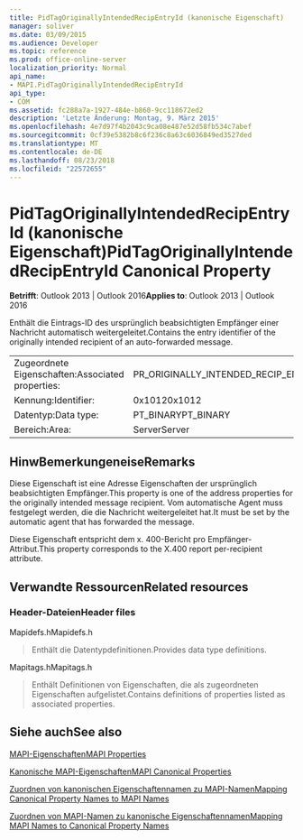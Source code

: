 ```yaml
---
title: PidTagOriginallyIntendedRecipEntryId (kanonische Eigenschaft)
manager: soliver
ms.date: 03/09/2015
ms.audience: Developer
ms.topic: reference
ms.prod: office-online-server
localization_priority: Normal
api_name:
- MAPI.PidTagOriginallyIntendedRecipEntryId
api_type:
- COM
ms.assetid: fc288a7a-1927-484e-b860-9cc118672ed2
description: 'Letzte Änderung: Montag, 9. März 2015'
ms.openlocfilehash: 4e7d97f4b2043c9ca08e487e52d58fb534c7abef
ms.sourcegitcommit: 0cf39e5382b8c6f236c8a63c6036849ed3527ded
ms.translationtype: MT
ms.contentlocale: de-DE
ms.lasthandoff: 08/23/2018
ms.locfileid: "22572655"
---
```

# <a name="pidtagoriginallyintendedrecipentryid-canonical-property"></a><span data-ttu-id="16a63-103">PidTagOriginallyIntendedRecipEntryId (kanonische Eigenschaft)</span><span class="sxs-lookup"><span data-stu-id="16a63-103">PidTagOriginallyIntendedRecipEntryId Canonical Property</span></span>

  
  
<span data-ttu-id="16a63-104">**Betrifft**: Outlook 2013 | Outlook 2016</span><span class="sxs-lookup"><span data-stu-id="16a63-104">**Applies to**: Outlook 2013 | Outlook 2016</span></span> 
  
<span data-ttu-id="16a63-105">Enthält die Eintrags-ID des ursprünglich beabsichtigten Empfänger einer Nachricht automatisch weitergeleitet.</span><span class="sxs-lookup"><span data-stu-id="16a63-105">Contains the entry identifier of the originally intended recipient of an auto-forwarded message.</span></span>
  
|||
|:-----|:-----|
|<span data-ttu-id="16a63-106">Zugeordnete Eigenschaften:</span><span class="sxs-lookup"><span data-stu-id="16a63-106">Associated properties:</span></span>  <br/> |<span data-ttu-id="16a63-107">PR_ORIGINALLY_INTENDED_RECIP_ENTRYID</span><span class="sxs-lookup"><span data-stu-id="16a63-107">PR_ORIGINALLY_INTENDED_RECIP_ENTRYID</span></span>  <br/> |
|<span data-ttu-id="16a63-108">Kennung:</span><span class="sxs-lookup"><span data-stu-id="16a63-108">Identifier:</span></span>  <br/> |<span data-ttu-id="16a63-109">0x1012</span><span class="sxs-lookup"><span data-stu-id="16a63-109">0x1012</span></span>  <br/> |
|<span data-ttu-id="16a63-110">Datentyp:</span><span class="sxs-lookup"><span data-stu-id="16a63-110">Data type:</span></span>  <br/> |<span data-ttu-id="16a63-111">PT_BINARY</span><span class="sxs-lookup"><span data-stu-id="16a63-111">PT_BINARY</span></span>  <br/> |
|<span data-ttu-id="16a63-112">Bereich:</span><span class="sxs-lookup"><span data-stu-id="16a63-112">Area:</span></span>  <br/> |<span data-ttu-id="16a63-113">Server</span><span class="sxs-lookup"><span data-stu-id="16a63-113">Server</span></span>  <br/> |
   
## <a name="remarks"></a><span data-ttu-id="16a63-114">HinwBemerkungeneise</span><span class="sxs-lookup"><span data-stu-id="16a63-114">Remarks</span></span>

<span data-ttu-id="16a63-115">Diese Eigenschaft ist eine Adresse Eigenschaften der ursprünglich beabsichtigten Empfänger.</span><span class="sxs-lookup"><span data-stu-id="16a63-115">This property is one of the address properties for the originally intended message recipient.</span></span> <span data-ttu-id="16a63-116">Vom automatische Agent muss festgelegt werden, die die Nachricht weitergeleitet hat.</span><span class="sxs-lookup"><span data-stu-id="16a63-116">It must be set by the automatic agent that has forwarded the message.</span></span>
  
<span data-ttu-id="16a63-117">Diese Eigenschaft entspricht dem x. 400-Bericht pro Empfänger-Attribut.</span><span class="sxs-lookup"><span data-stu-id="16a63-117">This property corresponds to the X.400 report per-recipient attribute.</span></span>
  
## <a name="related-resources"></a><span data-ttu-id="16a63-118">Verwandte Ressourcen</span><span class="sxs-lookup"><span data-stu-id="16a63-118">Related resources</span></span>

### <a name="header-files"></a><span data-ttu-id="16a63-119">Header-Dateien</span><span class="sxs-lookup"><span data-stu-id="16a63-119">Header files</span></span>

<span data-ttu-id="16a63-120">Mapidefs.h</span><span class="sxs-lookup"><span data-stu-id="16a63-120">Mapidefs.h</span></span>
  
> <span data-ttu-id="16a63-121">Enthält die Datentypdefinitionen.</span><span class="sxs-lookup"><span data-stu-id="16a63-121">Provides data type definitions.</span></span>
    
<span data-ttu-id="16a63-122">Mapitags.h</span><span class="sxs-lookup"><span data-stu-id="16a63-122">Mapitags.h</span></span>
  
> <span data-ttu-id="16a63-123">Enthält Definitionen von Eigenschaften, die als zugeordneten Eigenschaften aufgelistet.</span><span class="sxs-lookup"><span data-stu-id="16a63-123">Contains definitions of properties listed as associated properties.</span></span>
    
## <a name="see-also"></a><span data-ttu-id="16a63-124">Siehe auch</span><span class="sxs-lookup"><span data-stu-id="16a63-124">See also</span></span>



[<span data-ttu-id="16a63-125">MAPI-Eigenschaften</span><span class="sxs-lookup"><span data-stu-id="16a63-125">MAPI Properties</span></span>](mapi-properties.md)
  
[<span data-ttu-id="16a63-126">Kanonische MAPI-Eigenschaften</span><span class="sxs-lookup"><span data-stu-id="16a63-126">MAPI Canonical Properties</span></span>](mapi-canonical-properties.md)
  
[<span data-ttu-id="16a63-127">Zuordnen von kanonischen Eigenschaftennamen zu MAPI-Namen</span><span class="sxs-lookup"><span data-stu-id="16a63-127">Mapping Canonical Property Names to MAPI Names</span></span>](mapping-canonical-property-names-to-mapi-names.md)
  
[<span data-ttu-id="16a63-128">Zuordnen von MAPI-Namen zu kanonische Eigenschaftennamen</span><span class="sxs-lookup"><span data-stu-id="16a63-128">Mapping MAPI Names to Canonical Property Names</span></span>](mapping-mapi-names-to-canonical-property-names.md)

